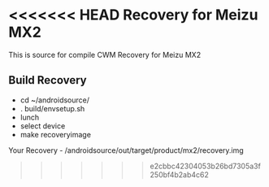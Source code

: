 <<<<<<< HEAD
Recovery for Meizu MX2
========================
This is source for compile CWM Recovery for Meizu MX2

Build Recovery
--------------------------------
- cd ~/androidsource/
- . build/envsetup.sh
- lunch
- select device
- make recoveryimage

Your Recovery - /androidsource/out/target/product/mx2/recovery.img
>>>>>>> e2cbbc42304053b26bd7305a3f250bf4b2ab4c62
